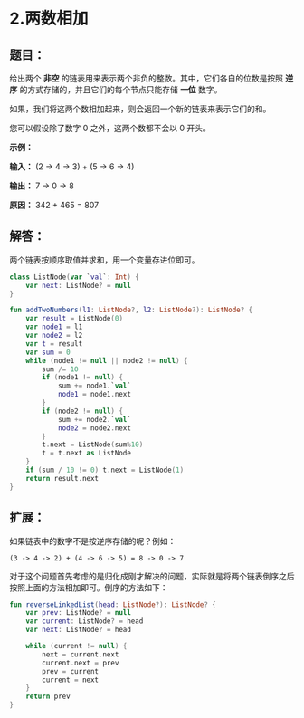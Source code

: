 # 2.两数相加

## 题目：

给出两个 **非空** 的链表用来表示两个非负的整数。其中，它们各自的位数是按照 **逆序** 的方式存储的，并且它们的每个节点只能存储 **一位** 数字。

如果，我们将这两个数相加起来，则会返回一个新的链表来表示它们的和。

您可以假设除了数字 0 之外，这两个数都不会以 0 开头。

**示例：**

**输入：** (2 -> 4 -> 3) + (5 -> 6 -> 4)

**输出：** 7 -> 0 -> 8

**原因：** 342 + 465 = 807

## 解答：

两个链表按顺序取值并求和，用一个变量存进位即可。

```kotlin
class ListNode(var `val`: Int) {
	var next: ListNode? = null
}

fun addTwoNumbers(l1: ListNode?, l2: ListNode?): ListNode? {
	var result = ListNode(0)
	var node1 = l1
	var node2 = l2
	var t = result
	var sum = 0
	while (node1 != null || node2 != null) {
		sum /= 10
		if (node1 != null) {
			sum += node1.`val`
			node1 = node1.next
		}
		if (node2 != null) {
			sum += node2.`val`
			node2 = node2.next
		}
		t.next = ListNode(sum%10)
		t = t.next as ListNode
	}
	if (sum / 10 != 0) t.next = ListNode(1)
	return result.next
}
```

## 扩展：

如果链表中的数字不是按逆序存储的呢？例如：

	(3 -> 4 -> 2) + (4 -> 6 -> 5) = 8 -> 0 -> 7

对于这个问题首先考虑的是归化成刚才解决的问题，实际就是将两个链表倒序之后按照上面的方法相加即可。倒序的方法如下：

```kotlin
fun reverseLinkedList(head: ListNode?): ListNode? {
	var prev: ListNode? = null
	var current: ListNode? = head
	var next: ListNode? = head

	while (current != null) {
		next = current.next
		current.next = prev
		prev = current
		current = next
	}
	return prev
}
```
